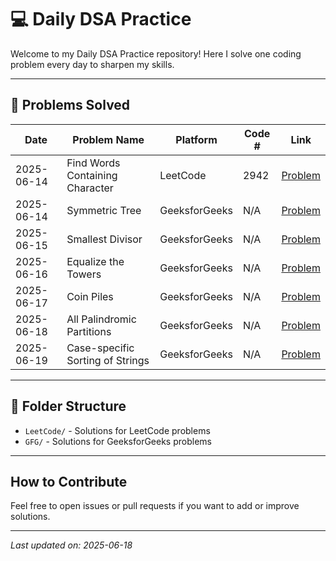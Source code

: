 # 💻 Daily DSA Practice

Welcome to my Daily DSA Practice repository! Here I solve one coding problem every day to sharpen my skills.

---

## 📅 Problems Solved

| Date       | Problem Name                      | Platform       | Code # | Link                                                                                 |
|------------|-----------------------------------|----------------|--------|--------------------------------------------------------------------------------------|
| 2025-06-14 | Find Words Containing Character   | LeetCode       | 2942   | [Problem](https://leetcode.com/problems/2942-find-words-containing-character)        |
| 2025-06-14 | Symmetric Tree                    | GeeksforGeeks  | N/A    | [Problem](https://practice.geeksforgeeks.org/problems/symmetric-tree/1)              |
| 2025-06-15 | Smallest Divisor                  | GeeksforGeeks  | N/A    | [Problem](https://www.geeksforgeeks.org/problems/smallest-divisor/1)                |
| 2025-06-16 | Equalize the Towers               | GeeksforGeeks  | N/A    | [Problem](https://www.geeksforgeeks.org/problems/equalize-the-towers/1)             |
| 2025-06-17 | Coin Piles                        | GeeksforGeeks  | N/A    | [Problem](https://www.geeksforgeeks.org/problems/coin-piles5152/1)                  |
| 2025-06-18 | All Palindromic Partitions        | GeeksforGeeks  | N/A    | [Problem](https://www.geeksforgeeks.org/problems/find-all-possible-palindromic-partitions-of-a-string/1)      |
| 2025-06-19 | Case-specific Sorting of Strings | GeeksforGeeks  | N/A    | [Problem](https://www.geeksforgeeks.org/problems/case-specific-sorting-of-strings4845/1) |

---

## 📂 Folder Structure

- `LeetCode/` - Solutions for LeetCode problems  
- `GFG/` - Solutions for GeeksforGeeks problems  

---

## How to Contribute

Feel free to open issues or pull requests if you want to add or improve solutions.

---

*Last updated on: 2025-06-18*
